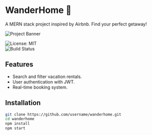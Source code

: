 # WanderHome 🏡
A MERN stack project inspired by Airbnb. Find your perfect getaway!

![Project Banner](assets/banner.png)

![License: MIT](https://img.shields.io/badge/License-MIT-yellow.svg)  
![Build Status](https://img.shields.io/badge/build-passing-brightgreen.svg)  

## Features
- Search and filter vacation rentals.
- User authentication with JWT.
- Real-time booking system.

## Installation
```bash
git clone https://github.com/username/wanderhome.git
cd wanderhome
npm install
npm start
